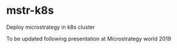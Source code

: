 # mstr-k8s
Deploy microstrategy in k8s cluster

To be updated following presentation at Microstrategy world 2019

